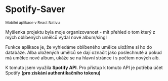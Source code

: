 # Spotify-Saver
<sub>Mobilní aplikace v React Nativu</sub>

Myšlenka projektu byla moje organizovanost - mít přehled o tom který z mých oblíbených umělců vydal nové album/singl

Funkce aplikace je, že vyhledáme oblíbeného umělce uložíme si ho do databáze. Alba uložených umělců se dají označit jako poslechnuté a pokud má umělec nové album, ukáže se na hlavní stránce i s počtem nových alb.

K tomuto jsem využila **Spotify API**. Pro přístup k tomuto API je potřeba účet Spotify **(pro získání authentikačního tokenu)**